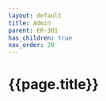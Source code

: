 ```yaml
---
layout: default
title: Admin
parent: ER-301
has_children: true
nav_order: 20
---
```


# {{page.title}}
